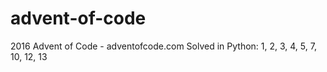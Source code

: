 # advent-of-code
2016 Advent of Code - adventofcode.com
Solved in Python: 1, 2, 3, 4, 5, 7, 10, 12, 13
